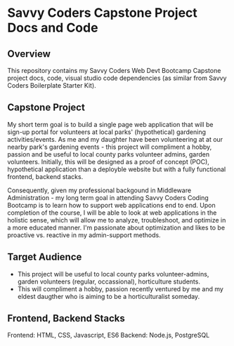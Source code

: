 # Savvy Coders Capstone Project Docs and Code

## Overview

This repository contains my Savvy Coders Web Devt Bootcamp Capstone project docs, code, visual studio code dependencies (as similar from Savvy Coders Boilerplate Starter Kit).

## Capstone Project

My short term goal is to build a single page web application that will be sign-up portal for volunteers at local parks' (hypothetical) gardening activities/events. As me and my daughter have been volunteering at at our nearby park's gardening events - this project will compliment a hobby, passion and be useful to local county parks volunteer admins, garden volunteers. Initially, this will be designed as a proof of concept (POC), hypothetical application than a deployble website but with a fully functional frontend, backend stacks.

Consequently, given my professional backgound in Middleware Administration - my long term goal in attending Savvy Coders Coding Bootcamp is to learn how to support web applications end to end.  Upon completion of the course, I will be able to look at web applications in the holistic sense, which will allow me to analyze, troubleshoot, and optimize in a more educated manner.  I'm  passionate about optimization and likes to be proactive vs. reactive in my admin-support methods.

## Target Audience
- This project will be useful to local county parks volunteer-admins, garden volunteers (regular, occassional), horticulture students.
- This will compliment a hobby, passion recently ventured by me and my eldest daugther who is aiming to be a horticulturalist someday.

## Frontend, Backend Stacks

Frontend: HTML, CSS, Javascript, ES6
 Backend: Node.js, PostgreSQL
